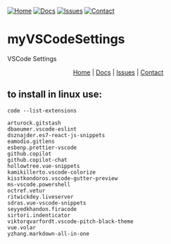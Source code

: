 [![Home](https://img.shields.io/badge/Home-000?style=for-the-badge)](#)
[![Docs](https://img.shields.io/badge/Docs-blue?style=for-the-badge)](#)
[![Issues](https://img.shields.io/badge/Issues-red?style=for-the-badge)](#)
[![Contact](https://img.shields.io/badge/Contact-green?style=for-the-badge)](#)

# myVSCodeSettings
VSCode Settings

<p align="center">
  <a href="#">Home</a> |
  <a href="#">Docs</a> |
  <a href="#">Issues</a> |
  <a href="#">Contact</a>
</p>


## to install in linux use:

```
code --list-extensions

arturock.gitstash
dbaeumer.vscode-eslint
dsznajder.es7-react-js-snippets
eamodio.gitlens
esbenp.prettier-vscode
github.copilot
github.copilot-chat
hollowtree.vue-snippets
kamikillerto.vscode-colorize
kisstkondoros.vscode-gutter-preview
ms-vscode.powershell
octref.vetur
ritwickdey.liveserver
sdras.vue-vscode-snippets
seyyedkhandon.firacode
sirtori.indenticator
viktorqvarfordt.vscode-pitch-black-theme
vue.volar
yzhang.markdown-all-in-one
```
